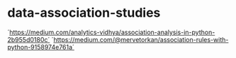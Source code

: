 # data-association-studies
´https://medium.com/analytics-vidhya/association-analysis-in-python-2b955d0180c´
´https://medium.com/@mervetorkan/association-rules-with-python-9158974e761a´
